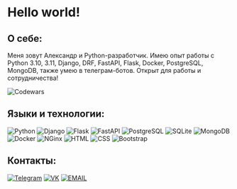 # Hello world!

## О себе:
Меня зовут Александр и Python-разработчик. Имею опыт работы с Python 3.10, 3.11, Django, DRF, FastAPI, Flask, Docker, PostgreSQL, MongoDB, также умею в телеграм-ботов. Открыт для работы и сотрудничества!

![Codewars](https://www.codewars.com/users/RolAlek/badges/micro)

## Языки и технологии:
![Python](https://img.shields.io/badge/-Python-4682B4?style=for-the-badge&logo=python&logoColor=FFFF00) ![Django](https://img.shields.io/badge/-Django-006400?style=for-the-badge&logo=django&logoColor=D3D3D3) ![Flask](https://img.shields.io/badge/-Flask-696969?style=for-the-badge&logo=flask&logoColor=D3D3D3) ![FastAPI](https://img.shields.io/badge/-FastAPI-20B2AA?style=for-the-badge&logo=fastapi&logoColor=D3D3D3) ![PostgreSQL](https://img.shields.io/badge/-PostgreSQL-4682B4?style=for-the-badge&logo=postgresql&logoColor=D3D3D3) ![SQLite](https://img.shields.io/badge/-SQLite-DCDCDC?style=for-the-badge&logo=sqlite&logoColor=00BFFF) ![MongoDB](https://img.shields.io/badge/-MongoDB-000000?style=for-the-badge&logo=mongodb&logoColor=00FF00) ![Docker](https://img.shields.io/badge/-Docker-1E90FF?style=for-the-badge&logo=docker&logoColor=FFFFFF) ![NGinx](https://img.shields.io/badge/-Nginx-DCDCDC?style=for-the-badge&logo=nginx&logoColor=008000) ![HTML](https://img.shields.io/badge/-HTML-D2691E?style=for-the-badge&logo=html5&logoColor=D3D3D3) ![CSS](https://img.shields.io/badge/-CSS-00008B?style=for-the-badge&logo=css3&logoColor=FFFFFF) ![Bootstrap](https://img.shields.io/badge/-Bootstrap-8A2BE2?style=for-the-badge&logo=bootstrap&logoColor=FFFFFF)

## Контакты:
[![Telegram](https://img.shields.io/badge/-telegram-00BFFF?style=for-the-badge&logo=telegram&logoColor=FFFFFF)](https://t.me/RolAlek)
[![VK](https://img.shields.io/badge/-vkontakte-4682B4?style=for-the-badge&logo=vk&logoColor=FFFFFF)](https://vk.com/sasha_rol)
[![EMAIL](https://img.shields.io/badge/-email-800000?style=for-the-badge&logo=gmail&logoColor=FFFFFF)](arolka75@yandex.ru)